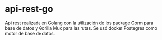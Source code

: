 # api-rest-go
Api rest realizada en Golang con la utilización de los package Gorm para base de datos y Gorilla Mux para las rutas. Se usó docker Postegres como motor de base de datos. 
